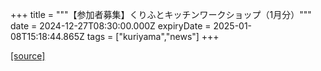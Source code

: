 +++
title = """【参加者募集】くりふとキッチンワークショップ（1月分）"""
date = 2024-12-27T08:30:00.000Z
expiryDate = 2025-01-08T15:18:44.865Z
tags = ["kuriyama","news"]
+++


[[source]](https://www.town.kuriyama.hokkaido.jp/soshiki/53/22552.html)

